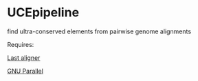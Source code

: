 # UCEpipeline
find ultra-conserved elements from pairwise genome alignments

Requires:

[Last aligner](http://last.cbrc.jp/)

[GNU Parallel](http://www.gnu.org/software/parallel/)

